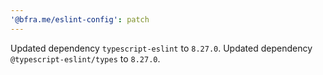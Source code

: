 ```yaml
---
'@bfra.me/eslint-config': patch
---
```


Updated dependency `typescript-eslint` to `8.27.0`.
Updated dependency `@typescript-eslint/types` to `8.27.0`.
